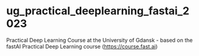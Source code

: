 # ug_practical_deeplearning_fastai_2023
Practical Deep Learning Course at the University of Gdansk - based on the fastAI Practical Deep Learning course (https://course.fast.ai) 
